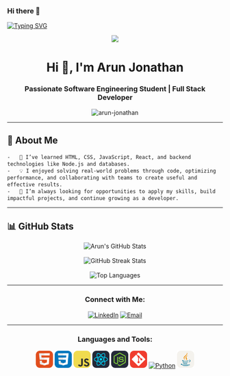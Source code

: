 ### Hi there 👋 
<a href="https://git.io/typing-svg"><img src="https://readme-typing-svg.demolab.com?font=Anta&pause=1000&color=FF5733&width=435&lines=Hi%2C+++Welcome+to+my+GitHub+page!;I'm+Arun+Jonathan!;Passionate+Software+Engineering+Student;Full+Stack+Developer" alt="Typing SVG" /></a>

<p align="center"><img src="https://media.giphy.com/media/hvRJCLFzcasrR4ia7z/giphy.gif" width="100px"></p>

<h1 align="center">Hi 👋, I'm Arun Jonathan</h1>
<h3 align="center">Passionate Software Engineering Student | Full Stack Developer</h3>
<p align="center"><img src="https://komarev.com/ghpvc/?username=arunjonathan&label=Profile%20views&color=0e75b6&style=flat" alt="arun-jonathan" /></p>

---

## 🧠 About Me
	-	🌱 I’ve learned HTML, CSS, JavaScript, React, and backend technologies like Node.js and databases.
	-	💡 I enjoyed solving real-world problems through code, optimizing performance, and collaborating with teams to create useful and effective results.
	-	🚀 I’m always looking for opportunities to apply my skills, build impactful projects, and continue growing as a developer.
---

## 📊 GitHub Stats

<p align="center">
  <img src="https://github-readme-stats.vercel.app/api?username=arunjonathan&theme=dark&show_icons=true&count_private=true" alt="Arun's GitHub Stats" />
  <br><br>
  <img src="https://github-readme-streak-stats.herokuapp.com/?user=arunjonathan&theme=dark&hide_border=false" alt="GitHub Streak Stats" />
  <br><br>
  <img src="https://github-readme-stats.anuraghazra1.vercel.app/api/top-langs/?username=arunjonathan&theme=dark&hide_border=false&langs_count=8" alt="Top Languages" />
</p>

---

<h3 align="center">Connect with Me:</h3>
<p align="center">
<a href="https://www.linkedin.com/in/arunjonathan/" target="_blank"><img align="center" src="https://raw.githubusercontent.com/rahuldkjain/github-profile-readme-generator/master/src/images/icons/Social/linked-in-alt.svg" alt="LinkedIn" height="40" width="40" /></a>
<a href="mailto:arunjonatha33@gmail.com" target="_blank"><img align="center" src="https://img.icons8.com/?size=100&id=P7UIlhbpWzZm&format=png&color=000000" alt="Email" height="40" width="40" /></a>
</p>

---

<h3 align="center">Languages and Tools:</h3>
<p align="center">
<a href="https://developer.mozilla.org/en-US/docs/Web/HTML" target="_blank"><img src="https://github.com/tandpfun/skill-icons/raw/main/icons/HTML.svg" alt="HTML" width="40" height="40" /></a>
<a href="https://developer.mozilla.org/en-US/docs/Web/CSS" target="_blank"><img src="https://github.com/tandpfun/skill-icons/raw/main/icons/CSS.svg" alt="CSS" width="40" height="40" /></a>
<a href="https://developer.mozilla.org/en-US/docs/Web/JavaScript" target="_blank"><img src="https://github.com/tandpfun/skill-icons/raw/main/icons/JavaScript.svg" alt="JavaScript" width="40" height="40" /></a>
<a href="https://react.dev/" target="_blank"><img src="https://github.com/tandpfun/skill-icons/raw/main/icons/React-Dark.svg" alt="React" width="40" height="40" /></a>
<a href="https://nodejs.org/" target="_blank"><img src="https://github.com/tandpfun/skill-icons/raw/main/icons/NodeJS-Dark.svg" alt="NodeJS" width="40" height="40" /></a>
<a href="https://git-scm.com/" target="_blank"><img src="https://github.com/tandpfun/skill-icons/raw/main/icons/Git.svg" alt="Git" width="40" height="40" /></a>
<a href="https://www.python.org/" target="_blank"><img src="https://github.com/Scar1109/skill-icons/raw/main/icons/Python-Light.svg" alt="Python" width="40" height="40" /></a>
<a href="https://www.java.com/" target="_blank"><img src="https://github.com/tandpfun/skill-icons/raw/main/icons/Java-Light.svg" alt="Java" width="40" height="40" /></a>
</p>
